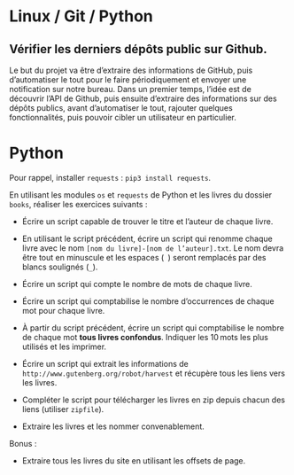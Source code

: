 # Linux / Git / Python

## Vérifier les derniers dépôts public sur Github.

Le but du projet va être d’extraire des informations de GitHub, puis d’automatiser le tout pour le faire périodiquement et envoyer une notification sur notre bureau. Dans un premier temps, l’idée est de découvrir l’API de Github, puis ensuite d’extraire des informations sur des dépôts publics, avant d’automatiser le tout, rajouter quelques fonctionnalités, puis pouvoir cibler un utilisateur en particulier.

# Python

Pour rappel, installer `requests` : `pip3 install requests`.

En utilisant les modules `os` et `requests` de Python et les livres du dossier `books`, réaliser les exercices suivants :

- Écrire un script capable de trouver le titre et l’auteur de chaque livre.
- En utilisant le script précédent, écrire un script qui renomme chaque livre avec le nom `[nom du livre]-[nom de l’auteur].txt`. Le nom devra être tout en minuscule et les espaces (` `) seront remplacés par des blancs soulignés (`_`).
- Écrire un script qui compte le nombre de mots de chaque livre.
- Écrire un script qui comptabilise le nombre d’occurrences de chaque mot pour chaque livre.
- À partir du script précédent, écrire un script qui comptabilise le nombre de chaque mot **tous livres confondus**. Indiquer les 10 mots les plus utilisés et les imprimer.

- Écrire un script qui extrait les informations de `http://www.gutenberg.org/robot/harvest` et récupère tous les liens vers les livres.
- Compléter le script pour télécharger les livres en zip depuis chacun des liens (utiliser `zipfile`).
- Extraire les livres et les nommer convenablement.

Bonus :

- Extraire tous les livres du site en utilisant les offsets de page.
